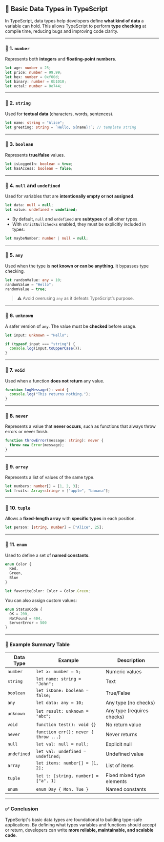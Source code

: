 ## 🔷 Basic Data Types in TypeScript

In TypeScript, data types help developers define **what kind of data** a variable can hold. This allows TypeScript to perform **type checking** at compile time, reducing bugs and improving code clarity.

---

### 📘 1. `number`

Represents both **integers** and **floating-point numbers**.

```typescript
let age: number = 25;
let price: number = 99.99;
let hex: number = 0xf00d;
let binary: number = 0b1010;
let octal: number = 0o744;
```

---

### 📘 2. `string`

Used for **textual data** (characters, words, sentences).

```typescript
let name: string = "Alice";
let greeting: string = `Hello, ${name}!`; // template string
```

---

### 📘 3. `boolean`

Represents **true/false** values.

```typescript
let isLoggedIn: boolean = true;
let hasAccess: boolean = false;
```

---

### 📘 4. `null` and `undefined`

Used for variables that are **intentionally empty or not assigned**.

```typescript
let data: null = null;
let value: undefined = undefined;
```

* By default, `null` and `undefined` are **subtypes** of all other types.
* With `strictNullChecks` enabled, they must be explicitly included in types:

```typescript
let maybeNumber: number | null = null;
```

---

### 📘 5. `any`

Used when the type is **not known or can be anything**. It bypasses type checking.

```typescript
let randomValue: any = 10;
randomValue = "Hello";
randomValue = true;
```

> ⚠️ Avoid overusing `any` as it defeats TypeScript’s purpose.

---

### 📘 6. `unknown`

A safer version of `any`. The value must be **checked** before usage.

```typescript
let input: unknown = "Hello";

if (typeof input === "string") {
  console.log(input.toUpperCase());
}
```

---

### 📘 7. `void`

Used when a function **does not return** any value.

```typescript
function logMessage(): void {
  console.log("This returns nothing.");
}
```

---

### 📘 8. `never`

Represents a value that **never occurs**, such as functions that always throw errors or never finish.

```typescript
function throwError(message: string): never {
  throw new Error(message);
}
```

---

### 📘 9. `array`

Represents a list of values of the same type.

```typescript
let numbers: number[] = [1, 2, 3];
let fruits: Array<string> = ["apple", "banana"];
```

---

### 📘 10. `tuple`

Allows a **fixed-length array** with **specific types** in each position.

```typescript
let person: [string, number] = ["Alice", 25];
```

---

### 📘 11. `enum`

Used to define a set of **named constants**.

```typescript
enum Color {
  Red,
  Green,
  Blue
}

let favoriteColor: Color = Color.Green;
```

You can also assign custom values:

```typescript
enum StatusCode {
  OK = 200,
  NotFound = 404,
  ServerError = 500
}
```

---

### 🧩 Example Summary Table

| Data Type   | Example                              | Description                |
| ----------- | ------------------------------------ | -------------------------- |
| `number`    | `let x: number = 5;`                 | Numeric values             |
| `string`    | `let name: string = "John";`         | Text                       |
| `boolean`   | `let isDone: boolean = false;`       | True/False                 |
| `any`       | `let data: any = 10;`                | Any type (no checks)       |
| `unknown`   | `let result: unknown = "abc";`       | Any type (requires checks) |
| `void`      | `function test(): void {}`           | No return value            |
| `never`     | `function err(): never { throw ...}` | Never returns              |
| `null`      | `let val: null = null;`              | Explicit null              |
| `undefined` | `let val: undefined = undefined;`    | Undefined value            |
| `array`     | `let items: number[] = [1, 2];`      | List of items              |
| `tuple`     | `let t: [string, number] = ["a", 1]` | Fixed mixed type elements  |
| `enum`      | `enum Day { Mon, Tue }`              | Named constants            |

---

### ✅ Conclusion

TypeScript's basic data types are foundational to building type-safe applications. By defining what types variables and functions should accept or return, developers can write **more reliable, maintainable, and scalable code**.